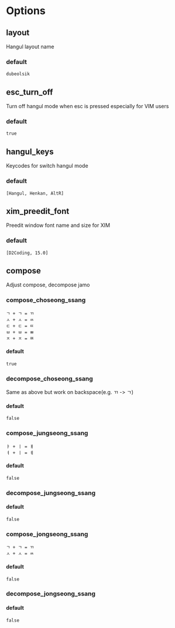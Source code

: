 # Options

## layout

Hangul layout name

### default

`dubeolsik`

## esc_turn_off

Turn off hangul mode when esc is pressed especially for VIM users

### default

`true`

## hangul_keys

Keycodes for switch hangul mode

### default

`[Hangul, Henkan, AltR]`

## xim_preedit_font

Preedit window font name and size for XIM

### default

`[D2Coding, 15.0]`

## compose

Adjust compose, decompose jamo

### compose_choseong_ssang

```
ㄱ + ㄱ = ㄲ
ㅅ + ㅅ = ㅆ
ㄷ + ㄷ = ㄸ
ㅂ + ㅂ = ㅃ
ㅈ + ㅈ = ㅉ
```

#### default

`true`

### decompose_choseong_ssang

Same as above but work on backspace(e.g. ㄲ -> ㄱ)

#### default

`false`

### compose_jungseong_ssang

```
ㅑ + ㅣ = ㅒ
ㅕ + ㅣ = ㅖ
```

#### default

`false`


### decompose_jungseong_ssang

#### default

`false`

### compose_jongseong_ssang

```
ㄱ + ㄱ = ㄲ
ㅅ + ㅅ = ㅆ
```

#### default

`false`

### decompose_jongseong_ssang

#### default

`false`
